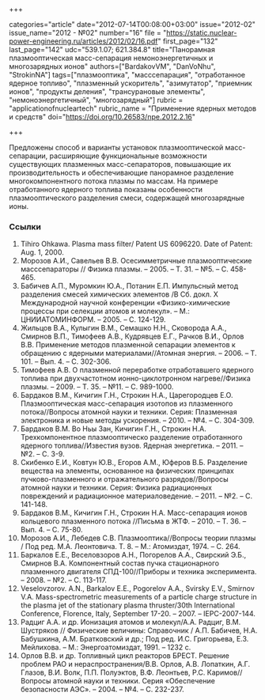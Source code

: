 +++

categories="article"
date="2012-07-14T00:08:00+03:00"
issue="2012-02"
issue_name="2012 - №02"
number="16"
file = "https://static.nuclear-power-engineering.ru/articles/2012/02/16.pdf"
first_page="132"
last_page="142"
udc="539.1.07; 621.384.8"
title="Панорамная плазмооптическая масс-сепарация немоноэнергетичных и многозарядных ионов"
authors=["BardakovVM", "DanVoNhu", "StrokinNA"]
tags=["плазмооптика", "масссепарация", "отработанное ядерное топливо", "плазменный ускоритель", "азимутатор", "приемник ионов", "продукты деления", "трансурановые элементы", "немоноэнергетичный", "многозарядный"]
rubric = "applicationofnucleartech"
rubric_name = "Применение ядерных методов и средств"
doi="https://doi.org/10.26583/npe.2012.2.16"

+++

Предложены способ и варианты установок плазмооптической масс-сепарации, расширяющие функциональные возможности существующих плазменных масс-сепараторов, повышающие их производительность и обеспечивающие панорамное разделение многокомпонентного потока плазмы по массам. На примере отработанного ядерного топлива показаны особенности плазмооптического разделения смеси, содержащей многозарядные ионы.

### Ссылки

1. Tihiro Ohkawa. Plasma mass filter/ Patent US 6096220. Date of Patent: Aug. 1, 2000.
2. Морозов А.И., Савельев В.В. Осесимметричные плазмооптические масссепараторы // Физика плазмы. – 2005. – Т. 31. – №5. – С. 458-465.
3. Бабичев А.П., Муромкин Ю.А., Потанин Е.П. Импульсный метод разделения смесей химических элементов /В Сб. докл. Х Международной научной конференции «Физико-химические процессы при селекции атомов и молекул». – М.: ЦНИИАТОМИНФОРМ. – 2005. – С. 124-129.
4. Жильцов В.А., Кулыгин В.М., Семашко Н.Н., Сковорода А.А., Смирнов В.П., Тимофеев А.В., Кудрявцев Е.Г., Рачков В.И., Орлов В.В. Применение методов плазменной сепарации элементов к обращению с ядерными материалами//Атомная энергия. – 2006. – Т. 101. – Вып. 4. – С. 302-306.
5. Тимофеев А.В. О плазменной переработке отработавшего ядерного топлива при двухчастотном ионно-циклотронном нагреве//Физика плазмы. – 2009. – Т. 35. – №11. – С. 989-1000.
6. Бардаков В.М., Кичигин Г.Н., Строкин Н.А., Царегородцев Е.О. Плазмооптическая масс-сепарация изотопов из плазменного потока//Вопросы атомной науки и техники. Серия: Плазменная электроника и новые методы ускорения. – 2010. – №4. – С. 304-309.
7. Бардаков В.М. Во Ньы Зан, Кичигин Г.Н., Строкин Н.А. Трехкомпонентное плазмооптическо разделение отработанного ядерного топлива//Известия вузов. Ядерная энергетика. – 2011. – №2. – С. 3-9.
8. Скибенко Е.И., Ковтун Ю.В., Егоров А.М., Юферов В.Б. Разделение вещества на элементы, основанное на физических принципах пучково-плазменного и отражательного разрядов//Вопросы атомной науки и техники. Серия: Физика радиационных повреждений и радиационное материаловедение. – 2011. – №2. – С. 141-148.
9. Бардаков В.М., Кичигин Г.Н., Строкин Н.А. Масс-сепарация ионов кольцевого плазменного потока //Письма в ЖТФ. – 2010. – Т. 36. – Вып. 4. – С. 75-80.
10. Морозов А.И., Лебедев С.В. Плазмооптика//Вопросы теории плазмы / Под ред. М.А. Леонтовича. Т. 8. – М.: Атомиздат, 1974. – С. 264.
11. Баркалов Е.Е., Веселовзоров А.Н., Погорелов А.А., Свирский Э.Б., Смирнов В.А. Компонентный состав пучка стационарного плазменного двигателя СПД-100//Приборы и техника эксперимента. – 2008. – №2. – С. 113-117.
12. Veselovzorov. A.N., Barkalov E.E., Pogorelov A.A., Svirsky E.V., Smirnov V.A. Mass-spectrometric measurements of a particle charge structure in the plasma jet of the stationary plasma thruster/30th International Conference, Florence, Italy, September 17-20. – 2007. – IEPC-2007-144.
13. Радциг А.А. и др. Ионизация атомов и молекул/А.А. Радциг, В.М. Шустряков // Физические величины: Справочник / А.П. Бабичев, Н.А. Бабушкина, А.М. Братковский и др.; Под ред. И.С. Григорьева, Е.З. Мейлихова. – М.: Энергоатомиздат, 1991. – 1232 с.
14. Орлов В.В. и др. Топливный цикл реакторов БРЕСТ. Решение проблем РАО и нераспространения/В.В. Орлов, А.В. Лопаткин, А.Г. Глазов, В.И. Волк, П.П. Полуэктов, В.Ф. Леонтьев, Р.С. Каримов//Вопросы атомной науки и техники. Серия «Обеспечение безопасности АЭС». – 2004. – №4. – С. 232-237.